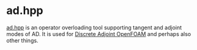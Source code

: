 # ad.hpp

[ad.hpp][] is an operator overloading tool supporting tangent and adjoint modes
of AD. It is used for [Discrete Adjoint OpenFOAM][] and perhaps also other
things.

[ad.hpp]: https://gitlab.stce.rwth-aachen.de/stce/ad
[Discrete Adjoint OpenFOAM]:
  https://www.stce.rwth-aachen.de/research/software/discreteadjointopenfoam
